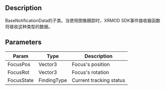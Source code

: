 ## Description

BaseNotificationData的子类。当使用图像跟踪时，XRMOD SDK事件接收器函数将接收这种类型的数据。


## Parameters

| Param      | Type        | Description             |
| ---------- | ----------- | ----------------------- |
| FocusPos   | Vector3     | Focus's position        |
| FocusRot   | Vector3     | Focus's rotation        |
| FocusState | FindingType | Current tracking status |
